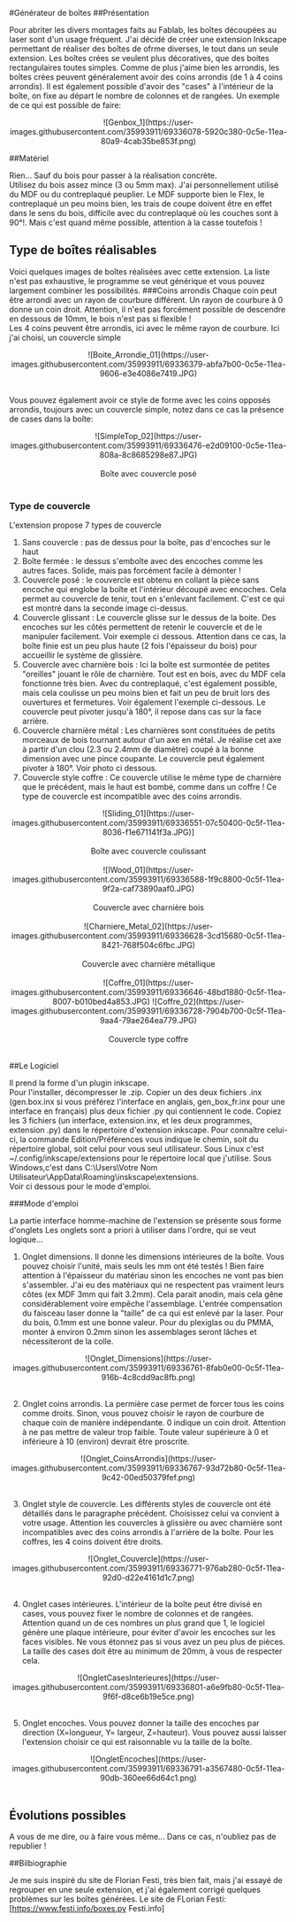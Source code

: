 #Générateur de boîtes
##Présentation

Pour abriter les divers montages faits au Fablab, les boîtes découpées au laser sont d'un usage fréquent. J'ai décidé de créer une extension Inkscape permettant de réaliser des boîtes de ofrme diverses, le tout dans un seule extension. Les boîtes crées se veulent plus décoratives, que des boites rectangulaires toutes simples.
Comme de plus j'aime bien les arrondis, les boîtes crées peuvent généralement avoir des coins arrondis (de 1 à 4 coins arrondis).
Il est également possible d'avoir des "cases" à l'intérieur de la boîte, on fixe au départ le nombre de colonnes et de rangées.
Un exemple de ce qui est possible de faire:
<center>![Genbox_1](https://user-images.githubusercontent.com/35993911/69336078-5920c380-0c5e-11ea-80a9-4cab35be853f.png)</center>
 
##Matériel 

Rien... Sauf du bois pour passer à la réalisation concrète. <br>
Utilisez du bois assez mince (3 ou 5mm max). J'ai personnellement utilisé du MDF ou du contreplaqué peuplier.
Le MDF supporte bien le Flex, le contreplaqué un peu moins bien, les trais de coupe doivent être en effet dans le sens du bois, difficile avec du contreplaqué où les couches sont à 90°!. Mais c'est quand même possible, attention à la casse toutefois !

## Type de boîtes réalisables 

Voici quelques images de boîtes réalisées avec cette extension. La liste n'est pas exhaustive, le programme se veut générique et vous pouvez largement combiner les possibilités.
###Coins arrondis
Chaque coin peut être arrondi avec un rayon de courbure différent. Un rayon de courbure à 0 donne un coin droit. Attention, il n'est pas forcément possible de descendre en dessous de 10mm, le bois n'est pas si flexible !<br>
Les 4 coins peuvent être arrondis, ici avec le même rayon de courbure. Ici j'ai choisi, un couvercle simple<br>

<center>![Boite_Arrondie_01](https://user-images.githubusercontent.com/35993911/69336379-abfa7b00-0c5e-11ea-9606-e3e4086e7419.JPG)</center><br>

Vous pouvez également avoir ce style de forme avec les coins opposés arrondis, toujours avec un couvercle simple, notez dans ce cas la présence de cases dans la boîte:<br>
<center>![SimpleTop_02](https://user-images.githubusercontent.com/35993911/69336476-e2d09100-0c5e-11ea-808a-8c8685298e87.JPG)</center><br>
<center>Boîte avec couvercle posé</center><br>

### Type de couvercle

L'extension propose 7 types de couvercle
1. Sans couvercle : pas de dessus pour la boîte, pas d'encoches sur le haut
2. Boîte fermée : le dessus s'emboîte avec des encoches comme les autres faces. Solide, mais pas forcément facile à démonter !
3. Couvercle posé : le couvercle est obtenu en collant la pièce sans encoche qui englobe la boîte et l'intérieur découpé avec encoches. Cela permet au couvercle de tenir, tout en s'enlevant facilement. C'est ce qui est montré dans la seconde image ci-dessus.
4. Couvercle glissant : Le couvercle glisse sur le dessus de la boite. Des encoches sur les côtés permettent de retenir le couvercle et de le manipuler facilement. Voir exemple ci dessous. Attention dans ce cas, la boîte finie est un peu plus haute (2 fois l'épaisseur du bois) pour accueillir le système de glissière.
5. Couvercle avec charnière bois : Ici la boîte est surmontée de petites "oreilles" jouant le rôle de charnière. Tout est en bois, avec du MDF cela fonctionne très bien. Avec du contreplaqué, c'est également possible, mais cela coulisse un peu moins bien et fait un peu de bruit lors des ouvertures et fermetures. Voir également l'exemple ci-dessous. Le couvercle peut pivoter jusqu'à 180°, il repose dans cas sur la face arrière. 
6. Couvercle charnière métal : Les charnières sont constituées de petits morceaux de bois tournant autour d'un axe en métal. Je réalise cet axe à partir d'un clou (2.3 ou 2.4mm de diamètre) coupé à la bonne dimension avec une pince coupante. Le couvercle peut également pivoter à 180°. Voir photo ci dessous.
7. Couvercle style coffre : Ce couvercle utilise le même type de charnière que le précédent, mais le haut est bombé, comme dans un coffre ! Ce type de couvercle est incompatible avec des coins arrondis. <br>
<center>![Sliding_01](https://user-images.githubusercontent.com/35993911/69336551-07c50400-0c5f-11ea-8036-f1e671141f3a.JPG)]</center><br>
<center>Boîte avec couvercle coulissant</center><br>

<center>![IWood_01](https://user-images.githubusercontent.com/35993911/69336588-1f9c8800-0c5f-11ea-9f2a-caf73890aaf0.JPG)</center><br>
<center>Couvercle avec charnière bois</center><br>

<center>![Charniere_Metal_02](https://user-images.githubusercontent.com/35993911/69336628-3cd15680-0c5f-11ea-8421-768f504c6fbc.JPG)</center><br>
<center>Couvercle avec charnière métallique</center><br>

<center>![Coffre_01](https://user-images.githubusercontent.com/35993911/69336646-48bd1880-0c5f-11ea-8007-b010bed4a853.JPG) ![Coffre_02](https://user-images.githubusercontent.com/35993911/69336728-7904b700-0c5f-11ea-9aa4-79ae264ea779.JPG)</center><br>
<center>Couvercle type coffre</center><br>

##Le Logiciel

Il prend la forme d'un plugin inkscape. <br>
Pour l'installer, décompresser le .zip. Copier un des deux fichiers .inx (gen.box.inx si vous préférez l'interface en anglais, gen_box_fr.inx pour une interface en français) plus deux fichier .py qui contiennent le code.  Copiez les 3 fichiers (un interface, extension.inx, et les deux programmes, extension .py) dans le répertoire d'extension inkscape. Pour connaître celui-ci, la commande Edition/Préférences vous indique le chemin, soit du répertoire global, soit celui pour vous seul utilisateur. Sous Linux c'est ~/.config/inkscape/extensions pour le répertoire local que j'utilise. Sous Windows,c'est dans C:\Users\Votre Nom Utilisateur\AppData\Roaming\inskscape\extensions.  <br>
Voir ci dessous pour le mode d'emploi.

###Mode d'emploi

La partie interface homme-machine de l'extension se présente sous forme d'onglets
Les onglets sont a priori à utiliser dans l'ordre, qui se veut logique...

1. Onglet dimensions. Il donne les dimensions <bold>intérieures</bold> de la boîte. Vous pouvez choisir l'unité, mais seuls les mm ont été testés ! Bien faire attention à l'épaisseur du matériau sinon les encoches ne vont pas bien s'assembler. J'ai eu des matériaux qui ne respectent pas vraiment leurs côtes (ex MDF 3mm qui fait 3.2mm). Cela parait anodin, mais cela gêne considérablement voire empêche l'assemblage. L'entrée compensation du faisceau laser donne la "taille" de ca qui est enlevé par la laser. Pour du bois, 0.1mm est une bonne valeur. Pour du plexiglas ou du PMMA, monter à environ 0.2mm sinon les assemblages seront lâches et nécessiteront de la colle.<br>

<center>
![Onglet_Dimensions](https://user-images.githubusercontent.com/35993911/69336761-8fab0e00-0c5f-11ea-916b-4c8cdd9ac8fb.png)
</center><br>

2. Onglet coins arrondis. La permière case permet de forcer tous les coins comme droits. Sinon, vous pouvez choisir le rayon de courbure de chaque coin de manière indépendante. 0 indique un coin droit. Attention à ne pas mettre de valeur trop faible. Toute valeur supérieure à 0 et inférieure à 10 (environ) devrait être proscrite. <br>

<center>![Onglet_CoinsArrondis](https://user-images.githubusercontent.com/35993911/69336767-93d72b80-0c5f-11ea-9c42-00ed50379fef.png)</center><br>

3. Onglet style de couvercle. Les différents styles de couvercle ont été détaillés dans le paragraphe précédent. Choisissez celui va convient à votre usage. Attention les couvercles à glissière ou avec charnière sont incompatibles avec des coins arrondis à l'arrière de la boîte. Pour les coffres, les 4 coins doivent être droits.
<center>
![Onglet_Couvercle](https://user-images.githubusercontent.com/35993911/69336771-976ab280-0c5f-11ea-92d0-d22e4161d1c7.png)</center><br>

4. Onglet cases intérieures. L'intérieur de la boîte peut être divisé en cases, vous pouvez fixer le nombre de colonnes et de rangées. Attention quand un de ces nombres un plus grand que 1, le logiciel génère une plaque intérieure, pour éviter d'avoir les encoches sur les faces visibles. Ne vous étonnez pas si vous avez un peu plus de pièces. La taille des cases doit être au minimum de 20mm, à vous de respecter cela.<br>

<center>
![OngletCasesInterieures](https://user-images.githubusercontent.com/35993911/69336801-a6e9fb80-0c5f-11ea-9f6f-d8ce6b19e5ce.png)</center><br>

5. Onglet encoches. Vous pouvez donner la taille des encoches par direction (X=longueur, Y= largeur, Z=hauteur). Vous pouvez aussi laisser l'extension choisir ce qui est raisonnable vu la taille de la boîte.<br>

<center>![OngletEncoches](https://user-images.githubusercontent.com/35993911/69336791-a3567480-0c5f-11ea-90db-360ee66d64c1.png)
</center><br>

## Évolutions possibles

A vous de me dire, ou à faire vous même...
Dans ce cas, n'oubliez pas de republier !

##Bilbiographie

Je me suis inspiré du site de Florian Festi, très bien fait, mais j'ai essayé de regrouper en une seule extension, et j'ai également corrigé quelques problèmes sur les boîtes générées.
Le site de FLorian Festi: [https://www.festi.info/boxes.py Festi.info]


